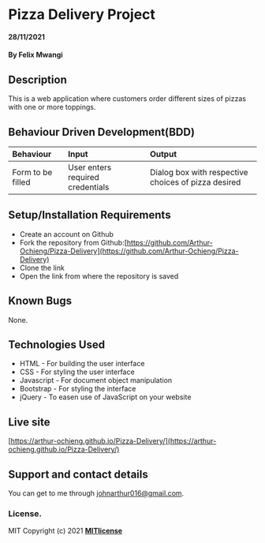 # Pizza Delivery Project
#### 28/11/2021
#### By **Felix Mwangi**
## Description
This is a web application where customers order different sizes of pizzas with one or more toppings. 
## Behaviour Driven Development(BDD)
|Behaviour| Input| Output|
|:--------|:-----|:------|
|Form to be filled| User enters required credentials| Dialog box with respective choices of pizza desired|
## Setup/Installation Requirements
* Create an account on Github
* Fork the repository from Github:[https://github.com/Arthur-Ochieng/Pizza-Delivery](https://github.com/Arthur-Ochieng/Pizza-Delivery)
* Clone the link
* Open the link from where the repository is saved
## Known Bugs
None.
## Technologies Used
* HTML - For building the user interface
* CSS - For styling the user interface
* Javascript - For document object manipulation
* Bootstrap - For styling the interface
* jQuery - To easen use of JavaScript on your website
## Live site
[https://arthur-ochieng.github.io/Pizza-Delivery/](https://arthur-ochieng.github.io/Pizza-Delivery/)
## Support and contact details
You can get to me through johnarthur016@gmail.com.
### License.
MIT Copyright (c) 2021 **[MITlicense](LICENSE)**
